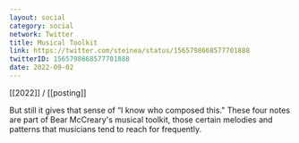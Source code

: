 ```yaml
---
layout: social
category: social
network: Twitter
title: Musical Toolkit
link: https://twitter.com/steinea/status/1565798668577701888
twitterID: 1565798668577701888
date: 2022-09-02
---
```


[[2022]] / [[posting]]

But still it gives that sense of “I know who composed this." These four notes are part of Bear McCreary's musical toolkit, those certain melodies and patterns that musicians tend to reach for frequently.
